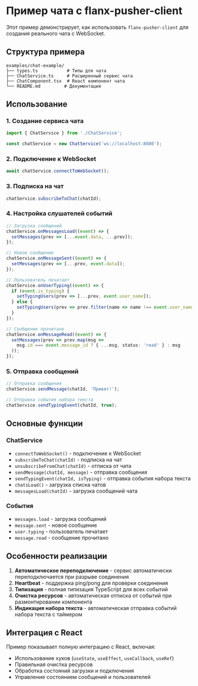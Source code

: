 # Пример чата с flanx-pusher-client

Этот пример демонстрирует, как использовать `flanx-pusher-client` для создания реального чата с WebSocket.

## Структура примера

```
examples/chat-example/
├── types.ts           # Типы для чата
├── ChatService.ts     # Расширенный сервис чата
├── ChatComponent.tsx  # React компонент чата
└── README.md         # Документация
```

## Использование

### 1. Создание сервиса чата

```typescript
import { ChatService } from './ChatService';

const chatService = new ChatService('ws://localhost:8080');
```

### 2. Подключение к WebSocket

```typescript
await chatService.connectToWebSocket();
```

### 3. Подписка на чат

```typescript
chatService.subscribeToChat(chatId);
```

### 4. Настройка слушателей событий

```typescript
// Загрузка сообщений
chatService.onMessagesLoad((event) => {
  setMessages(prev => [...event.data, ...prev]);
});

// Новое сообщение
chatService.onMessageSent((event) => {
  setMessages(prev => [...prev, event.data]);
});

// Пользователь печатает
chatService.onUserTyping((event) => {
  if (event.is_typing) {
    setTypingUsers(prev => [...prev, event.user_name]);
  } else {
    setTypingUsers(prev => prev.filter(name => name !== event.user_name));
  }
});

// Сообщение прочитано
chatService.onMessageRead((event) => {
  setMessages(prev => prev.map(msg => 
    msg.id === event.message_id ? { ...msg, status: 'read' } : msg
  ));
});
```

### 5. Отправка сообщений

```typescript
// Отправка сообщения
chatService.sendMessage(chatId, 'Привет!');

// Отправка события набора текста
chatService.sendTypingEvent(chatId, true);
```

## Основные функции

### ChatService

- `connectToWebSocket()` - подключение к WebSocket
- `subscribeToChat(chatId)` - подписка на чат
- `unsubscribeFromChat(chatId)` - отписка от чата
- `sendMessage(chatId, message)` - отправка сообщения
- `sendTypingEvent(chatId, isTyping)` - отправка события набора текста
- `chatsLoad()` - загрузка списка чатов
- `messagesLoad(chatId)` - загрузка сообщений чата

### События

- `messages.load` - загрузка сообщений
- `message.sent` - новое сообщение
- `user.typing` - пользователь печатает
- `message.read` - сообщение прочитано

## Особенности реализации

1. **Автоматическое переподключение** - сервис автоматически переподключается при разрыве соединения
2. **Heartbeat** - поддержка ping/pong для проверки соединения
3. **Типизация** - полная типизация TypeScript для всех событий
4. **Очистка ресурсов** - автоматическая отписка от событий при размонтировании компонента
5. **Индикация набора текста** - автоматическая отправка событий набора текста с таймером

## Интеграция с React

Пример показывает полную интеграцию с React, включая:

- Использование хуков (`useState`, `useEffect`, `useCallback`, `useRef`)
- Правильная очистка ресурсов
- Обработка состояний загрузки и подключения
- Управление состоянием сообщений и пользователей 